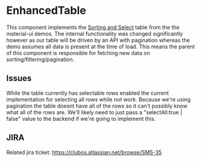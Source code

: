 # EnhancedTable
This component implements the [Sorting and Select](https://material-ui.com/components/tables/#sorting-amp-selecting) table
from the the material-ui demos. The internal functionality was changed significantly however as our table will be driven
by an API with pagination whereas the demo assumes all data is present at the time of load. This means the parent of this
component is responsible for fetching new data on sorting/filtering/pagination. 

## Issues
While the table currently has selectable rows enabled the current implementation for selecting all rows while not work. 
Because we're using pagination the table doesnt have all of the rows so it can't possibly know what all of the rows are.
We'll likely need to just pass a "selectAll:true | false" value to the backend if we're going to implement this.

## JIRA
Related jira ticket: https://clubos.atlassian.net/browse/SM5-35
